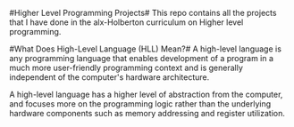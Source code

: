 #Higher Level Programming Projects#
This repo contains all the projects that I have done in the alx-Holberton curriculum on Higher level programming.

#What Does High-Level Language (HLL) Mean?#
A high-level language is any programming language that enables development of a program in a much more user-friendly programming context and is generally independent of the computer's hardware architecture.

A high-level language has a higher level of abstraction from the computer, and focuses more on the programming logic rather than the underlying hardware components such as memory addressing and register utilization.
